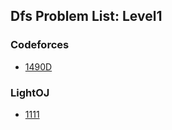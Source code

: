 ## Dfs Problem List: Level1


### Codeforces
- [1490D](graph/dfs/l1-cf-1490D)


### LightOJ
- [1111](graph/dfs/l1-loj-1111)


